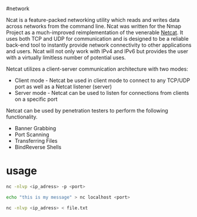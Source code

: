 #network

Ncat is a feature-packed networking utility which reads and writes data across networks from the command line. Ncat was written for the Nmap Project as a much-improved reimplementation of the venerable [Netcat](https://sectools.org/tool/netcat/). It uses both TCP and UDP for communication and is designed to be a reliable back-end tool to instantly provide network connectivity to other applications and users. Ncat will not only work with IPv4 and IPv6 but provides the user with a virtually limitless number of potential uses.

Netcat utilizes a client-server communication architecture with two modes:
- Client mode - Netcat be used in client mode to connect to any TCP/UDP port as well as a Netcat listener (server)
- Server mode - Netcat can be used to listen for connections from clients on a specific port

Netcat can be used by penetration testers to perform the following functionality.
- Banner Grabbing
- Port Scanning
- Transferring Files
- BindReverse Shells
# usage

```bash
nc -nlvp <ip_adress> -p <port>
```

```bash
echo "this is my message" > nc localhost <port>
```

```bash
nc -nlvp <ip_adress> < file.txt
```


